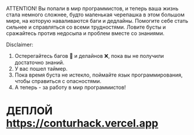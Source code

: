 ATTENTION!
Вы попали в мир программистов, и теперь ваша жизнь стала немного сложнее, будто маленькая черепашка в этом большом мире, на которую наваливаются баги и дедлайны. Помогите себе стать сильнее и справляться со всеми трудностями. Ловите бусты и сражайтесь против недосыпа и проблем вместе со знаниями. 

Disclaimer:
1. Остерегайтесь багов 🐞 и делайнов ❌, пока вы не получили достаточно знаний. 
2. У вас пошел таймер.
3. Пока время буста не истекло, поймайте язык программирования, чтобы справиться с опасностями. 
3. А теперь - за работу в мир программистов!


# ДЕПЛОЙ https://conturhack.vercel.app
